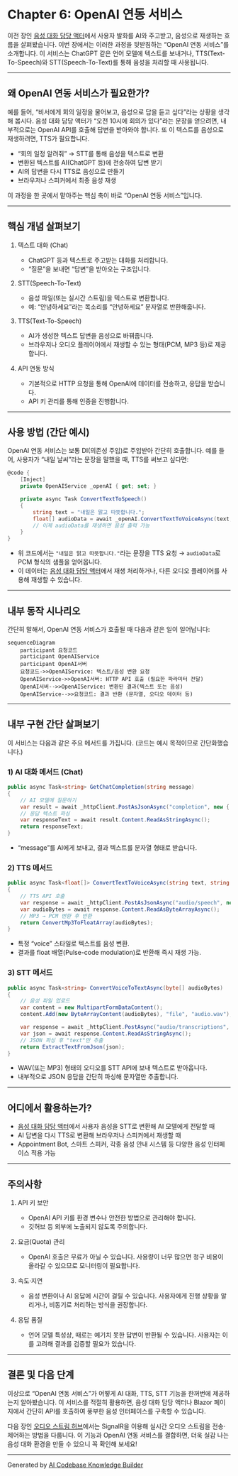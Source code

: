 # Chapter 6: OpenAI 연동 서비스

이전 장인 [음성 대화 담당 액터](05_음성_대화_담당_액터_.md)에서 사용자 발화를 AI와 주고받고, 음성으로 재생하는 흐름을 살펴봤습니다. 이번 장에서는 이러한 과정을 뒷받침하는 “OpenAI 연동 서비스”를 소개합니다. 이 서비스는 ChatGPT 같은 언어 모델에 텍스트를 보내거나, TTS(Text-To-Speech)와 STT(Speech-To-Text)를 통해 음성을 처리할 때 사용됩니다.

---

## 왜 OpenAI 연동 서비스가 필요한가?

예를 들어, “비서에게 회의 일정을 물어보고, 음성으로 답을 듣고 싶다”라는 상황을 생각해 봅시다. 음성 대화 담당 액터가 “오전 10시에 회의가 있다”라는 문장을 얻으려면, 내부적으로는 OpenAI API를 호출해 답변을 받아와야 합니다. 또 이 텍스트를 음성으로 재생하려면, TTS가 필요합니다.

- “회의 일정 알려줘” → STT를 통해 음성을 텍스트로 변환  
- 변환된 텍스트를 AI(ChatGPT 등)에 전송하여 답변 받기  
- AI의 답변을 다시 TTS로 음성으로 만들기  
- 브라우저나 스피커에서 최종 음성 재생  

이 과정을 한 곳에서 맡아주는 핵심 축이 바로 “OpenAI 연동 서비스”입니다.

---

## 핵심 개념 살펴보기

1. 텍스트 대화 (Chat)  
   - ChatGPT 등과 텍스트로 주고받는 대화를 처리합니다.  
   - “질문”을 보내면 “답변”을 받아오는 구조입니다.

2. STT(Speech-To-Text)  
   - 음성 파일(또는 실시간 스트림)을 텍스트로 변환합니다.  
   - 예: “안녕하세요”라는 목소리를 “안녕하세요” 문자열로 반환해줍니다.

3. TTS(Text-To-Speech)  
   - AI가 생성한 텍스트 답변을 음성으로 바꿔줍니다.  
   - 브라우저나 오디오 플레이어에서 재생할 수 있는 형태(PCM, MP3 등)로 제공합니다.

4. API 연동 방식  
   - 기본적으로 HTTP 요청을 통해 OpenAI에 데이터를 전송하고, 응답을 받습니다.  
   - API 키 관리를 통해 인증을 진행합니다.

---

## 사용 방법 (간단 예시)

OpenAI 연동 서비스는 보통 DI(의존성 주입)로 주입받아 간단히 호출합니다. 예를 들어, 사용자가 “내일 날씨”라는 문장을 말했을 때, TTS를 써보고 싶다면:

```csharp
@code {
    [Inject]
    private OpenAIService _openAI { get; set; }

    private async Task ConvertTextToSpeech()
    {
        string text = "내일은 맑고 따뜻합니다.";
        float[] audioData = await _openAI.ConvertTextToVoiceAsync(text, "alloy");
        // 이제 audioData를 재생하면 음성 출력 가능
    }
}
```
- 위 코드에서는 `"내일은 맑고 따뜻합니다."`라는 문장을 TTS 요청 → `audioData`로 PCM 형식의 샘플을 얻어옵니다.  
- 이 데이터는 [음성 대화 담당 액터](05_음성_대화_담당_액터_.md)에서 재생 처리하거나, 다른 오디오 플레이어를 사용해 재생할 수 있습니다.

---

## 내부 동작 시나리오

간단히 말해서, OpenAI 연동 서비스가 호출될 때 다음과 같은 일이 일어납니다:

```mermaid
sequenceDiagram
    participant 요청코드
    participant OpenAIService
    participant OpenAI서버
    요청코드->>OpenAIService: 텍스트/음성 변환 요청
    OpenAIService->>OpenAI서버: HTTP API 호출 (필요한 파라미터 전달)
    OpenAI서버-->>OpenAIService: 변환된 결과(텍스트 또는 음성)
    OpenAIService-->>요청코드: 결과 반환 (문자열, 오디오 데이터 등)
```

---

## 내부 구현 간단 살펴보기

이 서비스는 다음과 같은 주요 메서드를 가집니다. (코드는 예시 목적이므로 간단화했습니다.)

### 1) AI 대화 메서드 (Chat)

```csharp
public async Task<string> GetChatCompletion(string message)
{
    // AI 모델에 질문하기
    var result = await _httpClient.PostAsJsonAsync("completion", new { input = message });
    // 응답 텍스트 파싱
    var responseText = await result.Content.ReadAsStringAsync();
    return responseText;
}
```

- “message”를 AI에게 보내고, 결과 텍스트를 문자열 형태로 받습니다.

### 2) TTS 메서드

```csharp
public async Task<float[]> ConvertTextToVoiceAsync(string text, string voice)
{
    // TTS API 호출
    var response = await _httpClient.PostAsJsonAsync("audio/speech", new { input = text, voice });
    var audioBytes = await response.Content.ReadAsByteArrayAsync();
    // MP3 → PCM 변환 후 반환
    return ConvertMp3ToFloatArray(audioBytes);
}
```

- 특정 “voice” 스타일로 텍스트를 음성 변환.  
- 결과를 float 배열(Pulse-code modulation)로 반환해 즉시 재생 가능.

### 3) STT 메서드

```csharp
public async Task<string> ConvertVoiceToTextAsync(byte[] audioBytes)
{
    // 음성 파일 업로드
    var content = new MultipartFormDataContent();
    content.Add(new ByteArrayContent(audioBytes), "file", "audio.wav");

    var response = await _httpClient.PostAsync("audio/transcriptions", content);
    var json = await response.Content.ReadAsStringAsync();
    // JSON 파싱 후 "text"만 추출
    return ExtractTextFromJson(json);
}
```

- WAV(또는 MP3) 형태의 오디오를 STT API에 보내 텍스트로 받아옵니다.  
- 내부적으로 JSON 응답을 간단히 파싱해 문자열만 추출합니다.

---

## 어디에서 활용하는가?

- [음성 대화 담당 액터](05_음성_대화_담당_액터_.md)에서 사용자 음성을 STT로 변환해 AI 모델에게 전달할 때  
- AI 답변을 다시 TTS로 변환해 브라우저나 스피커에서 재생할 때  
- Appointment Bot, 스마트 스피커, 각종 음성 안내 시스템 등 다양한 음성 인터페이스 적용 가능  

---

## 주의사항

1. API 키 보안  
   - OpenAI API 키를 환경 변수나 안전한 방법으로 관리해야 합니다.  
   - 깃허브 등 외부에 노출되지 않도록 주의합니다.

2. 요금(Quota) 관리  
   - OpenAI 호출은 무료가 아닐 수 있습니다. 사용량이 너무 많으면 청구 비용이 올라갈 수 있으므로 모니터링이 필요합니다.

3. 속도·지연  
   - 음성 변환이나 AI 응답에 시간이 걸릴 수 있습니다. 사용자에게 진행 상황을 알리거나, 비동기로 처리하는 방식을 권장합니다.

4. 응답 품질  
   - 언어 모델 특성상, 때로는 예기치 못한 답변이 반환될 수 있습니다. 사용자는 이를 고려해 결과를 검증할 필요가 있습니다.

---

## 결론 및 다음 단계

이상으로 “OpenAI 연동 서비스”가 어떻게 AI 대화, TTS, STT 기능을 한꺼번에 제공하는지 알아봤습니다. 이 서비스를 적절히 활용하면, 음성 대화 담당 액터나 Blazor 페이지에서 간단히 API를 호출하여 풍부한 음성 인터페이스를 구축할 수 있습니다.

다음 장인 [오디오 스트림 허브](07_오디오_스트림_허브_.md)에서는 SignalR을 이용해 실시간 오디오 스트림을 전송·제어하는 방법을 다룹니다. 이 기능과 OpenAI 연동 서비스를 결합하면, 더욱 실감 나는 음성 대화 환경을 만들 수 있으니 꼭 확인해 보세요!

---

Generated by [AI Codebase Knowledge Builder](https://github.com/The-Pocket/Tutorial-Codebase-Knowledge)